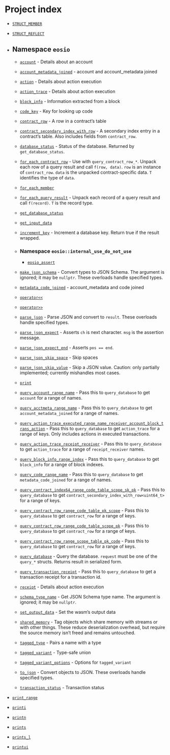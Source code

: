 # Project index

  - [`STRUCT_MEMBER`](doc_struct_reflection.md#standardese-reflection)

  - [`STRUCT_REFLECT`](doc_struct_reflection.md#standardese-reflection)

  - ## Namespace `eosio`
    
      - [`account`](doc_database.md#standardese-eosio__account) - Details about an account
    
      - [`account_metadata_joined`](doc_database.md#standardese-eosio__account_metadata_joined) - account and account\_metadata joined
    
      - [`action`](doc_database.md#standardese-eosio__action) - Details about action execution
    
      - [`action_trace`](doc_database.md#standardese-eosio__action_trace) - Details about action execution
    
      - [`block_info`](doc_database.md#standardese-eosio__block_info) - Information extracted from a block
    
      - [`code_key`](doc_database.md#standardese-eosio__code_key) - Key for looking up code
    
      - [`contract_row`](doc_database.md#standardese-eosio__contract_row) - A row in a contract’s table
    
      - [`contract_secondary_index_with_row`](doc_database.md#standardese-eosio__contract_secondary_index_with_row-T-) - A secondary index entry in a contract’s table. Also includes fields from `contract_row`.
    
      - [`database_status`](doc_database.md#standardese-eosio__database_status) - Status of the database. Returned by `get_database_status`.
    
      - [`for_each_contract_row`](doc_database.md#standardese-eosio__for_each_contract_row-T-F--intconst--F-) - Use with `query_contract_row_*`. Unpack each row of a query result and call `f(row, data)`. `row` is an instance of `contract_row`. `data` is the unpacked contract-specific data. `T` identifies the type of `data`.
    
      - [`for_each_member`](doc_database.md#standardese-eosio)
    
      - [`for_each_query_result`](doc_database.md#standardese-eosio__for_each_query_result-T-F--intconst--F-) - Unpack each record of a query result and call `f(record)`. `T` is the record type.
    
      - [`get_database_status`](doc_database.md#standardese-eosio)
    
      - [`get_input_data`](doc_input_output.md#standardese-eosio)
    
      - [`increment_key`](doc_database.md#standardese-eosio__increment_key-uint8_t--) - Increment a database key. Return true if the result wrapped.
    
      - ### Namespace `eosio::internal_use_do_not_use`
        
          - [`eosio_assert`](doc_temp_placeholders.md#standardese-eosio__internal_use_do_not_use)
    
      - [`make_json_schema`](doc_schema.md#standardese-eosio__make_json_schema-shared_memory-std__string_view---) - Convert types to JSON Schema. The argument is ignored; it may be `nullptr`. These overloads handle specified types.
    
      - [`metadata_code_joined`](doc_database.md#standardese-eosio__metadata_code_joined) - account\_metadata and code joined
    
      - [`operator<<`](doc_shared_memory.md#standardese-eosio)
    
      - [`operator>>`](doc_shared_memory.md#standardese-eosio)
    
      - [`parse_json`](doc_parse_json.md#standardese-eosio__parse_json-std__string_view--charconst---charconst--) - Parse JSON and convert to `result`. These overloads handle specified types.
    
      - [`parse_json_expect`](doc_parse_json.md#standardese-eosio__parse_json_expect-charconst---charconst--char-charconst--) - Asserts `ch` is next character. `msg` is the assertion message.
    
      - [`parse_json_expect_end`](doc_parse_json.md#standardese-eosio__parse_json_expect_end-charconst---charconst--) - Asserts `pos == end`.
    
      - [`parse_json_skip_space`](doc_parse_json.md#standardese-eosio__parse_json_skip_space-charconst---charconst--) - Skip spaces
    
      - [`parse_json_skip_value`](doc_parse_json.md#standardese-eosio__parse_json_skip_value-charconst---charconst--) - Skip a JSON value. Caution: only partially implemented; currently mishandles most cases.
    
      - [`print`](doc_temp_placeholders.md#standardese-eosio)
    
      - [`query_account_range_name`](doc_database.md#standardese-eosio__query_account_range_name) - Pass this to `query_database` to get `account` for a range of names.
    
      - [`query_acctmeta_range_name`](doc_database.md#standardese-eosio__query_acctmeta_range_name) - Pass this to `query_database` to get `account_metadata_joined` for a range of names.
    
      - [`query_action_trace_executed_range_name_receiver_account_block_trans_action`](doc_database.md#standardese-eosio__query_action_trace_executed_range_name_receiver_account_block_trans_action) - Pass this to `query_database` to get `action_trace` for a range of keys. Only includes actions in executed transactions.
    
      - [`query_action_trace_receipt_receiver`](doc_database.md#standardese-eosio__query_action_trace_receipt_receiver) - Pass this to `query_database` to get `action_trace` for a range of `receipt_receiver` names.
    
      - [`query_block_info_range_index`](doc_database.md#standardese-eosio__query_block_info_range_index) - Pass this to `query_database` to get `block_info` for a range of block indexes.
    
      - [`query_code_range_name`](doc_database.md#standardese-eosio__query_code_range_name) - Pass this to `query_database` to get `metadata_code_joined` for a range of names.
    
      - [`query_contract_index64_range_code_table_scope_sk_pk`](doc_database.md#standardese-eosio__query_contract_index64_range_code_table_scope_sk_pk) - Pass this to `query_database` to get `contract_secondary_index_with_row<uint64_t>` for a range of keys.
    
      - [`query_contract_row_range_code_table_pk_scope`](doc_database.md#standardese-eosio__query_contract_row_range_code_table_pk_scope) - Pass this to `query_database` to get `contract_row` for a range of keys.
    
      - [`query_contract_row_range_code_table_scope_pk`](doc_database.md#standardese-eosio__query_contract_row_range_code_table_scope_pk) - Pass this to `query_database` to get `contract_row` for a range of keys.
    
      - [`query_contract_row_range_scope_table_pk_code`](doc_database.md#standardese-eosio__query_contract_row_range_scope_table_pk_code) - Pass this to `query_database` to get `contract_row` for a range of keys.
    
      - [`query_database`](doc_database.md#standardese-eosio__query_database-T---) - Query the database. `request` must be one of the `query_*` structs. Returns result in serialized form.
    
      - [`query_transaction_receipt`](doc_database.md#standardese-eosio__query_transaction_receipt) - Pass this to `query_database` to get a transaction receipt for a transaction id.
    
      - [`receipt`](doc_database.md#standardese-eosio__receipt) - Details about action execution
    
      - [`schema_type_name`](doc_schema.md#standardese-eosio__schema_type_name-T--T--) - Get JSON Schema type name. The argument is ignored; it may be `nullptr`.
    
      - [`set_output_data`](doc_input_output.md#standardese-set_output_data-charconst--charconst--) - Set the wasm’s output data
    
      - [`shared_memory`](doc_shared_memory.md#standardese-eosio__shared_memory-T-) - Tag objects which share memory with streams or with other things. These reduce deserialization overhead, but require the source memory isn’t freed and remains untouched.
    
      - [`tagged_type`](doc_tagged_variant.md#standardese-eosio__tagged_type-N-T-) - Pairs a name with a type
    
      - [`tagged_variant`](doc_tagged_variant.md#standardese-eosio__tagged_variant-Options-NamedTypes-) - Type-safe union
    
      - [`tagged_variant_options`](doc_tagged_variant.md#standardese-eosio__tagged_variant_options) - Options for `tagged_variant`
    
      - [`to_json`](doc_database.md#standardese-eosio__to_json-eosio__transaction_status-) - Convert objects to JSON. These overloads handle specified types.
    
      - [`transaction_status`](doc_database.md#standardese-eosio__transaction_status) - Transaction status

  - [`print_range`](doc_temp_placeholders.md#standardese-temp_placeholders-hpp)

  - [`printi`](doc_temp_placeholders.md#standardese-temp_placeholders-cpp)

  - [`printn`](doc_temp_placeholders.md#standardese-temp_placeholders-cpp)

  - [`prints`](doc_temp_placeholders.md#standardese-temp_placeholders-cpp)

  - [`prints_l`](doc_temp_placeholders.md#standardese-temp_placeholders-cpp)

  - [`printui`](doc_temp_placeholders.md#standardese-temp_placeholders-cpp)
